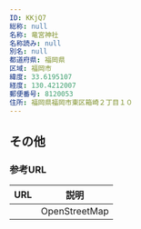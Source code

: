 ```yaml
---
ID: KKjQ7
総称: null
名称: 竜宮神社
名称読み: null
別名: null
都道府県: 福岡県
区域: 福岡市
緯度: 33.6195107
経度: 130.4212007
郵便番号: 8120053
住所: 福岡県福岡市東区箱崎２丁目１０
---
```


## その他

### 参考URL

| URL | 説明          |
| --- | ------------- |
|     | OpenStreetMap |
